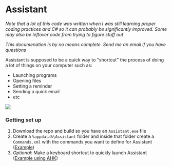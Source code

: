 # Assistant

*Note that a lot of this code was written when I was still learning proper coding practices and C# so it can probably be significantly improved. Some may also be leftover code from trying to figure stuff out*

*This documenation is by no means complete. Send me an email if you have questions*

Assistant is supposed to be a quick way to "shortcut" the process of doing a lot of things on your computer such as:

- Launching programs
- Opening files
- Setting a reminder
- Sending a quick email
- etc

![](https://i.imgur.com/2MTAlA6.gif)

### Getting set up

1. Download the repo and build so you have an `Assistant.exe` file
2. Create a `%appdata%\Assistant` folder and inside that folder create a `Commands.xml` with the commands you want to define for Assistant ([Example](https://github.com/derekantrican/Assistant/blob/master/Sample%20Files/Commands.xml))
3. *Optional:* Make a keyboard shortcut to quickly launch Assistant ([Example using AHK](https://github.com/derekantrican/Assistant/blob/master/Sample%20Files/KeyboardShortcuts.ahk))
